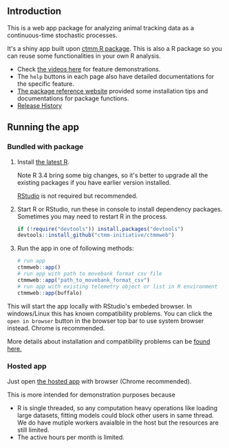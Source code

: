 ## Introduction

This is a web app package for analyzing animal tracking data as a continuous-time stochastic processes.

It's a shiny app built upon [ctmm R package](https://github.com/ctmm-initiative/ctmm). This is also a R package so you can reuse some functionalities in your own R analysis. 

- Check [the videos here](https://ctmm-initiative.github.io/ctmmweb/articles/demo.html) for feature demonstrations. 
- The `help` buttons in each page also have detailed documentations for the specific feature.
- [The package reference website](https://ctmm-initiative.github.io/ctmmweb/) provided some installation tips and documentations for package functions.
- [Release History](https://ctmm-initiative.github.io/ctmmweb/news/index.html)

## Running the app

### Bundled with package

1. Install [the latest R](https://www.r-project.org/). 

    Note R 3.4 bring some big changes, so it's better to upgrade all the existing packages if you have earlier version installed.
    
    [RStudio](https://www.rstudio.com/products/rstudio/download/) is not required but recommended.

2. Start R or RStudio, run these in console to install dependency packages. Sometimes you may need to restart R in the process.

    ```r
    if (!require("devtools")) install.packages("devtools")
    devtools::install_github("ctmm-initiative/ctmmweb")
    ```

3. Run the app in one of following methods:

    ```r
    # run app
    ctmmweb::app()
    # run app with path to movebank format csv file
    ctmmweb::app("path_to_movebank_format_csv")
    # run app with existing telemetry object or list in R environment
    ctmmweb::app(buffalo)
    ```
  This will start the app locally with RStudio's embeded browser. In windows/Linux this has known compatibility problems. You can click the `open in browser` button in the browser top bar to use system browser instead. Chrome is recommended.
  
  More details about installation and compatibility problems can be [found here.](https://ctmm-initiative.github.io/ctmmweb/articles/installation.html) 

### Hosted app
Just open [the hosted app](https://ctmm.shinyapps.io/ctmmweb/) with browser (Chrome recommended). 

This is more intended for demonstration purposes because

- R is single threaded, so any computation heavy operations like loading large datasets, fitting models could block other users in same thread. We do have mutiple workers avaialble in the host but the resources are still limited.
- The active hours per month is limited. 
